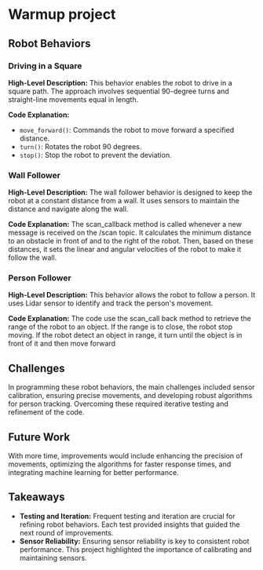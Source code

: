 # Warmup project
 
## Robot Behaviors

### Driving in a Square
**High-Level Description:** This behavior enables the robot to drive in a square path. The approach involves sequential 90-degree turns and straight-line movements equal in length.

**Code Explanation:**
- `move_forward()`: Commands the robot to move forward a specified distance.
- `turn()`: Rotates the robot 90 degrees.
- `stop()`: Stop the robot to prevent the deviation.

### Wall Follower
**High-Level Description:** The wall follower behavior is designed to keep the robot at a constant distance from a wall. It uses sensors to maintain the distance and navigate along the wall.

**Code Explanation:**
The scan_callback method is called whenever a new message is received on the /scan topic. It calculates the minimum distance to an obstacle in front of and to the right of the robot. Then, based on these distances, it sets the linear and angular velocities of the robot to make it follow the wall.

### Person Follower
**High-Level Description:** This behavior allows the robot to follow a person. It uses Lidar sensor to identify and track the person's movement.

**Code Explanation:**
The code use the scan_call back method to retrieve the range of the robot to an object. If the range is to close, the robot stop moving. If the robot detect an object in range, it turn until the object is in front of it and then move forward

## Challenges
In programming these robot behaviors, the main challenges included sensor calibration, ensuring precise movements, and developing robust algorithms for person tracking. Overcoming these required iterative testing and refinement of the code.

## Future Work
With more time, improvements would include enhancing the precision of movements, optimizing the algorithms for faster response times, and integrating machine learning for better performance.

## Takeaways
- **Testing and Iteration:** Frequent testing and iteration are crucial for refining robot behaviors. Each test provided insights that guided the next round of improvements.
- **Sensor Reliability:** Ensuring sensor reliability is key to consistent robot performance. This project highlighted the importance of calibrating and maintaining sensors.

```